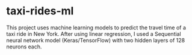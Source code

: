 # taxi-rides-ml
This project uses machine learning models to predict the travel time of a taxi ride in New York. After using linear regression, I used a Sequential neural network model (Keras/TensorFlow) with two hidden layers of 128 neurons each.
